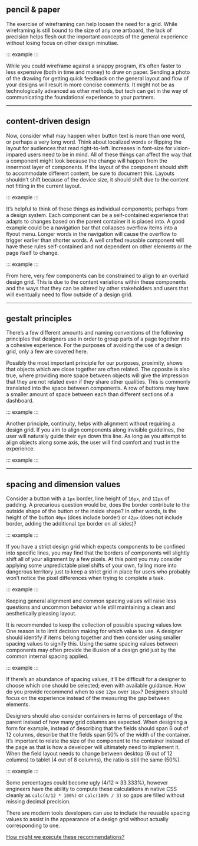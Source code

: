## pencil & paper
The exercise of wireframing can help loosen the need for a grid. While wireframing is still bound to the size of any one artboard, the lack of precision helps flesh out the important concepts of the general experience without losing focus on other design minutiae.

::: example
<ex-wireframe></ex-wireframe>
:::

While you could wireframe against a snappy program, it’s often faster to less expensive (both in time and money) to draw on paper. Sending a photo of the drawing for getting quick feedback on the general layout and flow of your designs will result in more concise comments. It might not be as technologically advanced as other methods, but tech can get in the way of communicating the foundational experience to your partners.

---

## content-driven design
Now, consider what may happen when button text is more than one word, or perhaps a very long word. Think about localized words or flipping the layout for audiences that read right-to-left. Increases in font-size for vision-impared users need to be in mind. All of these things can affect the way that a component might look because the change will happen from the innermost layer of components. If the layout of the component should shift to accommodate different content, be sure to document this. Layouts shouldn’t shift because of the device size, it should shift due to the content not fitting in the current layout.

::: example
<ex-buy-now></ex-buy-now>
:::

It’s helpful to think of these things as individual components; perhaps from a design system. Each component can be a self-contained experience that adapts to changes based on the parent container it is placed into. A good example could be a navigation bar that collapses overflow items into a flyout menu. Longer words in the navigation will cause the overflow to trigger earlier than shorter words. A well crafted reusable component will have these rules self-contained and not dependent on other elements or the page itself to change.

::: example
<ex-collapse-nav></ex-collapse-nav>
:::

From here, very few components can be constrained to align to an overlaid design grid. This is due to the content variations within these components and the ways that they can be altered by other stakeholders and users that will eventually need to flow outside of a design grid.

---

## gestalt principles
There’s a few different amounts and naming conventions of the following principles that designers use in order to group parts of a page together into a cohesive experience. For the purposes of avoiding the use of a design grid, only a few are covered here.

Possibly the most important principle for our purposes, proximity, shows that objects which are close together are often related. The opposite is also true, where providing more space between objects will give the impression that they are not related even if they share other qualities. This is commonly translated into the space between components. A row of buttons may have a smaller amount of space between each than different sections of a dashboard.

::: example
<ex-proximity></ex-proximity>
:::

Another principle, continuity, helps with alignment without requiring a design grid. If you aim to align components along invisible guidelines, the user will naturally guide their eye down this line. As long as you attempt to align objects along some axis, the user will find comfort and trust in the experience.

::: example
<ex-continuity></ex-continuity>
:::

---

## spacing and dimension values
Consider a button with a `1px` border, line height of `16px`, and `12px` of padding. A precarious question would be, does the border contribute to the outside shape of the button or the inside shape? In other words, is the height of the button `40px` (does include border) or `42px` (does not include border, adding the additional `1px` border on all sides)?

::: example
<ex-border-on-grid show-grid="true"></ex-border-on-grid>
:::

If you have a strict design grid which expects components to be confined into specific lines, you may find that the borders of components will slightly shift all of your alignment by a few pixels. At this point you may consider applying some unpredictable pixel shifts of your own, falling more into dangerous territory just to keep a strict grid in place for users who probably won’t notice the pixel differences when trying to complete a task.

::: example
<ex-border-on-grid></ex-border-on-grid>
:::

Keeping general alignment and common spacing values will raise less questions and uncommon behavior while still maintaining a clean and aesthetically pleasing layout.

It is recommended to keep the collection of possible spacing values low. One reason is to limit decision making for which value to use. A designer should identify if items belong together and then consider using smaller spacing values to signify this. Using the same spacing values between components may often provide the illusion of a design grid just by the common internal spacing applied.

::: example
<ex-spacing-values></ex-spacing-values>
:::

If there’s an abundance of spacing values, it’ll be difficult for a designer to choose which one should be selected; even with available guidance. How do you provide recommend when to use `12px` over `16px`? Designers should focus on the experience instead of the measuring the gap between elements.

Designers should also consider containers in terms of percentage of the parent instead of how many grid columns are expected. When designing a form for example, instead of describing that the fields should span 6 out of 12 columns, describe that the fields span 50% of the width of the container. It’s important to relate the size of the component to the container instead of the page as that is how a developer will ultimately need to implement it. When the field layout needs to change between desktop (6 out of 12 columns) to tablet (4 out of 8 columns), the ratio is still the same (50%).

::: example
<ex-column-percent></ex-column-percent>
:::

Some percentages could become ugly (4/12 &asymp; 33.333%), however engineers have the ability to compute these calculations in native CSS cleanly as `calc(4/12 * 100%)` or `calc(100% / 3)` so gaps are filled without missing decimal precision.

There are modern tools developers can use to include the reusable spacing values to assist in the appearance of a design grid without actually corresponding to one.

[How might we execute these recommendations?](/for-developers)